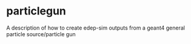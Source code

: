 # particlegun
A description of how to create edep-sim outputs from a geant4 general particle source/particle gun
